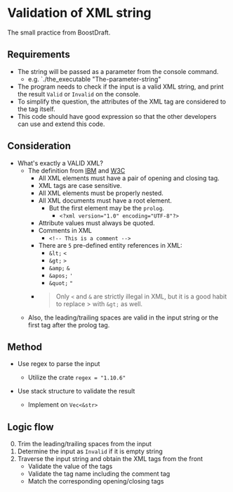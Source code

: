 # Validation of XML string

The small practice from BoostDraft.

## Requirements

- The string will be passed as a parameter from the console command.
    - e.g. `./the_executable "The-parameter-string"
- The program needs to check if the input is a valid XML string, and print the result `Valid` or `Invalid` on the console.
- To simplify the question, the attributes of the XML tag are considered to the tag itself.
- This code should have good expression so that the other developers can use and extend this code.

## Consideration

- What's exactly a VALID XML?
    - The definition from [IBM](https://www.ibm.com/docs/en/b2bis?topic=syntax-xml-rules) and [W3C](https://www.w3schools.com/xml/xml_syntax.asp)
        - All XML elements must have a pair of opening and closing tag.
        - XML tags are case sensitive.
        - All XML elements must be properly nested.
        - All XML documents must have a root element.
            - But the first element may be the `prolog`.
                - `<?xml version="1.0" encoding="UTF-8"?>`
        - Attribute values must always be quoted.
        - Comments in XML
            - `<!-- This is a comment -->`
        - There are `5` pre-defined entity references in XML:
            - `&lt;` `<`
            - `&gt;` `>`
            - `&amp;` `&`
            - `&apos;` `'`
            - `&quot;` `"`
        - > Only `<` and `&` are strictly illegal in XML, but it is a good habit to replace > with `&gt;` as well.
    - Also, the leading/trailing spaces are valid in the input string or the first tag after the prolog tag.

## Method

- Use regex to parse the input
    - Utilize the crate `regex = "1.10.6"`

- Use stack structure to validate the result
    - Implement on `Vec<&str>`

## Logic flow

0. Trim the leading/trailing spaces from the input
1. Determine the input as `Invalid` if it is empty string
2. Traverse the input string and obtain the XML tags from the front
    - Validate the value of the tags
    - Validate the tag name including the comment tag
    - Match the corresponding opening/closing tags
